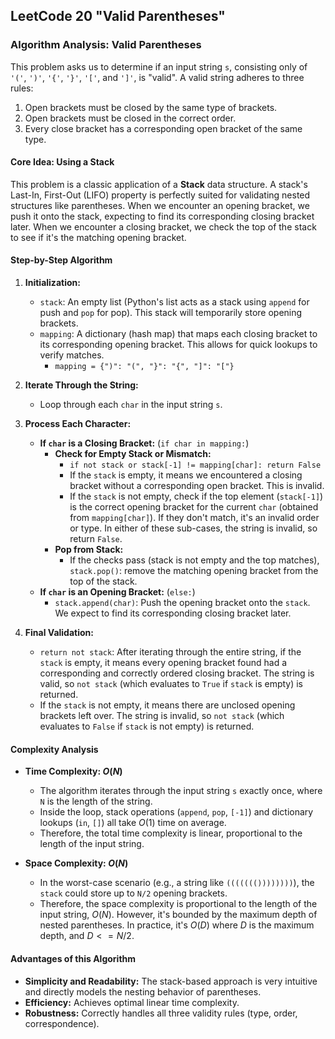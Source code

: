 LeetCode 20 "Valid Parentheses"
---

### **Algorithm Analysis: Valid Parentheses**

This problem asks us to determine if an input string `s`, consisting only of `'('`, `')'`, `'{'`, `'}'`, `'['`, and `']'`, is "valid". A valid string adheres to three rules:
1.  Open brackets must be closed by the same type of brackets.
2.  Open brackets must be closed in the correct order.
3.  Every close bracket has a corresponding open bracket of the same type.

#### **Core Idea: Using a Stack**

This problem is a classic application of a **Stack** data structure. A stack's Last-In, First-Out (LIFO) property is perfectly suited for validating nested structures like parentheses. When we encounter an opening bracket, we push it onto the stack, expecting to find its corresponding closing bracket later. When we encounter a closing bracket, we check the top of the stack to see if it's the matching opening bracket.

#### **Step-by-Step Algorithm**

1.  **Initialization:**
    * `stack`: An empty list (Python's list acts as a stack using `append` for push and `pop` for pop). This stack will temporarily store opening brackets.
    * `mapping`: A dictionary (hash map) that maps each closing bracket to its corresponding opening bracket. This allows for quick lookups to verify matches.
        * `mapping = {")": "(", "}": "{", "]": "["}`

2.  **Iterate Through the String:**
    * Loop through each `char` in the input string `s`.

3.  **Process Each Character:**
    * **If `char` is a Closing Bracket:** (`if char in mapping:`)
        * **Check for Empty Stack or Mismatch:**
            * `if not stack or stack[-1] != mapping[char]: return False`
            * If the `stack` is empty, it means we encountered a closing bracket without a corresponding open bracket. This is invalid.
            * If the `stack` is not empty, check if the top element (`stack[-1]`) is the correct opening bracket for the current `char` (obtained from `mapping[char]`). If they don't match, it's an invalid order or type. In either of these sub-cases, the string is invalid, so return `False`.
        * **Pop from Stack:**
            * If the checks pass (stack is not empty and the top matches), `stack.pop()`: remove the matching opening bracket from the top of the stack.
    * **If `char` is an Opening Bracket:** (`else:`)
        * `stack.append(char)`: Push the opening bracket onto the `stack`. We expect to find its corresponding closing bracket later.

4.  **Final Validation:**
    * `return not stack`: After iterating through the entire string, if the `stack` is empty, it means every opening bracket found had a corresponding and correctly ordered closing bracket. The string is valid, so `not stack` (which evaluates to `True` if `stack` is empty) is returned.
    * If the `stack` is not empty, it means there are unclosed opening brackets left over. The string is invalid, so `not stack` (which evaluates to `False` if `stack` is not empty) is returned.

#### **Complexity Analysis**

* **Time Complexity: $O(N)$**
    * The algorithm iterates through the input string `s` exactly once, where `N` is the length of the string.
    * Inside the loop, stack operations (`append`, `pop`, `[-1]`) and dictionary lookups (`in`, `[]`) all take $O(1)$ time on average.
    * Therefore, the total time complexity is linear, proportional to the length of the input string.

* **Space Complexity: $O(N)$**
    * In the worst-case scenario (e.g., a string like `((((((())))))))`), the `stack` could store up to `N/2` opening brackets.
    * Therefore, the space complexity is proportional to the length of the input string, $O(N)$. However, it's bounded by the maximum depth of nested parentheses. In practice, it's $O(D)$ where $D$ is the maximum depth, and $D <= N/2$.

#### **Advantages of this Algorithm**

* **Simplicity and Readability:** The stack-based approach is very intuitive and directly models the nesting behavior of parentheses.
* **Efficiency:** Achieves optimal linear time complexity.
* **Robustness:** Correctly handles all three validity rules (type, order, correspondence).

